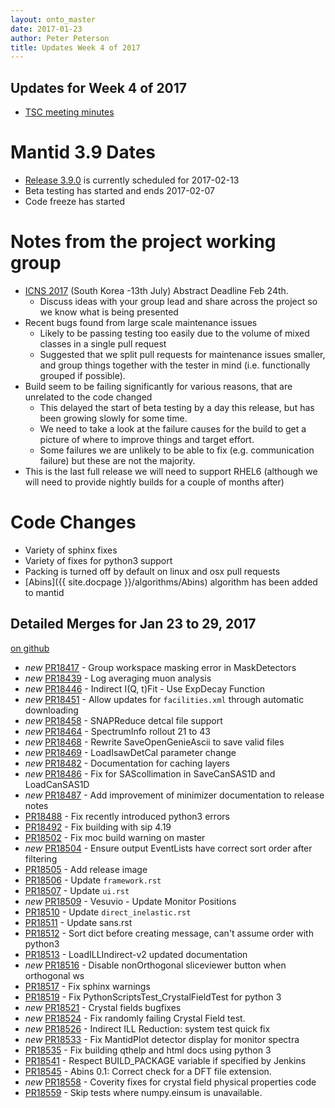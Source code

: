 ```yaml
---
layout: onto_master
date: 2017-01-23
author: Peter Peterson
title: Updates Week 4 of 2017
---
```

Updates for Week 4 of 2017
--------------------------

* [TSC meeting minutes](https://github.com/mantidproject/documents/blob/master/Project-Management/TechnicalSteeringCommittee/meetings/2017/TSC-meeting-2017-01-24.md)

Mantid 3.9 Dates
================

* [Release 3.9.0](https://github.com/mantidproject/mantid/milestone/59) is currently scheduled for 2017-02-13
* Beta testing has started and ends 2017-02-07
* Code freeze has started

Notes from the project working group
====================================
* [ICNS 2017](http://icns2017.org/) (South Korea -13th July) Abstract Deadline Feb 24th.
  * Discuss ideas with your group lead and share across the project so we know what is being presented
* Recent bugs found from large scale maintenance issues
  * Likely to be passing testing too easily due to the volume of mixed classes in a single pull request
  * Suggested that we split pull requests for maintenance issues smaller, and group things together with the tester in mind (i.e. functionally grouped if possible).
* Build seem to be failing significantly for various reasons, that are unrelated to the code changed
  * This delayed the start of beta testing by a day this release, but has been growing slowly for some time.
  * We need to take a look at the failure causes for the build to get a picture of where to improve things and target effort.
  * Some failures we are unlikely to be able to fix (e.g. communication failure) but these are not the majority.
* This is the last full release we will need to support RHEL6 (although we will need to provide nightly builds for a couple of months after)

Code Changes
============

* Variety of sphinx fixes
* Variety of fixes for python3 support
* Packing is turned off by default on linux and osx pull requests
* [Abins]({{ site.docpage }}/algorithms/Abins) algorithm has been added to mantid

Detailed Merges for Jan 23 to 29, 2017
--------------------------------------
[on github](https://github.com/mantidproject/mantid/pulls?q=is%3Apr+merged%3A2017-01-24..2017-01-29)

* *new* [PR18417](https://github.com/mantidproject/mantid/pull/18417) - Group workspace masking error in MaskDetectors
* *new* [PR18439](https://github.com/mantidproject/mantid/pull/18439) - Log averaging muon analysis
* *new* [PR18446](https://github.com/mantidproject/mantid/pull/18446) - Indirect I(Q, t)Fit - Use ExpDecay Function
* *new* [PR18451](https://github.com/mantidproject/mantid/pull/18451) - Allow updates for `facilities.xml`  through automatic downloading
* *new* [PR18458](https://github.com/mantidproject/mantid/pull/18458) - SNAPReduce detcal file support
* *new* [PR18464](https://github.com/mantidproject/mantid/pull/18464) - SpectrumInfo rollout 21 to 43
* *new* [PR18468](https://github.com/mantidproject/mantid/pull/18468) - Rewrite SaveOpenGenieAscii to save valid files
* *new* [PR18469](https://github.com/mantidproject/mantid/pull/18469) - LoadIsawDetCal parameter change
* *new* [PR18482](https://github.com/mantidproject/mantid/pull/18482) - Documentation for caching layers
* *new* [PR18486](https://github.com/mantidproject/mantid/pull/18486) - Fix for SAScollimation in SaveCanSAS1D and LoadCanSAS1D
* *new* [PR18487](https://github.com/mantidproject/mantid/pull/18487) - Add improvement of minimizer documentation to release notes
* [PR18488](https://github.com/mantidproject/mantid/pull/18488) - Fix recently introduced python3 errors
* [PR18492](https://github.com/mantidproject/mantid/pull/18492) - Fix building with sip 4.19
* [PR18502](https://github.com/mantidproject/mantid/pull/18502) - Fix moc build warning on master
* *new* [PR18504](https://github.com/mantidproject/mantid/pull/18504) - Ensure output EventLists have correct sort order after filtering
* [PR18505](https://github.com/mantidproject/mantid/pull/18505) - Add release image
* [PR18506](https://github.com/mantidproject/mantid/pull/18506) - Update `framework.rst`
* [PR18507](https://github.com/mantidproject/mantid/pull/18507) - Update `ui.rst`
* *new* [PR18509](https://github.com/mantidproject/mantid/pull/18509) - Vesuvio - Update Monitor Positions
* [PR18510](https://github.com/mantidproject/mantid/pull/18510) - Update `direct_inelastic.rst`
* [PR18511](https://github.com/mantidproject/mantid/pull/18511) - Update sans.rst
* [PR18512](https://github.com/mantidproject/mantid/pull/18512) - Sort dict before creating message, can't assume order with python3
* [PR18513](https://github.com/mantidproject/mantid/pull/18513) - LoadILLIndirect-v2 updated documentation
* *new* [PR18516](https://github.com/mantidproject/mantid/pull/18516) - Disable nonOrthogonal sliceviewer button when orthogonal ws
* [PR18517](https://github.com/mantidproject/mantid/pull/18517) - Fix sphinx warnings
* [PR18519](https://github.com/mantidproject/mantid/pull/18519) - Fix PythonScriptsTest_CrystalFieldTest for python 3
* *new* [PR18521](https://github.com/mantidproject/mantid/pull/18521) - Crystal fields bugfixes
* *new* [PR18524](https://github.com/mantidproject/mantid/pull/18524) - Fix randomly failing Crystal Field test.
* *new* [PR18526](https://github.com/mantidproject/mantid/pull/18526) - Indirect ILL Reduction: system test quick fix
* *new* [PR18533](https://github.com/mantidproject/mantid/pull/18533) - Fix MantidPlot detector display for monitor spectra
* [PR18535](https://github.com/mantidproject/mantid/pull/18535) - Fix building qthelp and html docs using python 3
* [PR18541](https://github.com/mantidproject/mantid/pull/18541) - Respect BUILD_PACKAGE variable if specified by Jenkins
* [PR18545](https://github.com/mantidproject/mantid/pull/18545) - Abins 0.1: Correct check for a DFT  file extension.
* *new* [PR18558](https://github.com/mantidproject/mantid/pull/18558) - Coverity fixes for crystal field physical properties code
* [PR18559](https://github.com/mantidproject/mantid/pull/18559) - Skip tests where numpy.einsum is unavailable.
